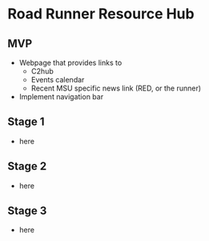 # Road Runner Resource Hub



## MVP
- Webpage that provides links to 
    - C2hub
    - Events calendar
    - Recent MSU specific news link (RED, or the runner)
- Implement navigation bar

## Stage 1
- here

## Stage 2 
- here

## Stage 3
- here
